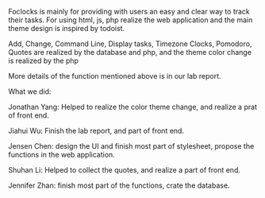 Foclocks is mainly for providing with users an easy and clear way to track their tasks.
For using html, js, php realize the web application and the main theme design is inspired by todoist.

Add, Change, Command Line, Display tasks, Timezone Clocks, Pomodoro, Quotes are realized by the database and php,
and the theme color change is realized by the php

More details of the function mentioned above is in our lab report.

What we did:

Jonathan Yang: Helped to realize the color theme change, and realize a prat of front end.

Jiahui Wu: Finish the lab report, and part of front end.

Jensen Chen: design the UI and finish most part of stylesheet, propose the functions in the web application.

Shuhan Li: Helped to collect the quotes, and realize a part of front end.

Jennifer Zhan: finish most part of the functions, crate the database.